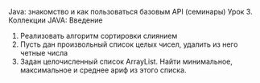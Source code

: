 ﻿Java: знакомство и как пользоваться базовым API (семинары)
Урок 3. Коллекции JAVA: Введение

1.	Реализовать алгоритм сортировки слиянием
2.	Пусть дан произвольный список целых чисел, удалить из него четные числа
3.	Задан целочисленный список ArrayList. Найти минимальное, максимальное и среднее ариф из этого списка.
